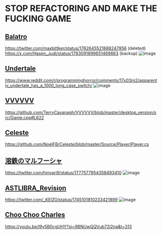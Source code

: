 # STOP REFACTORING AND MAKE THE FUCKING GAME
## [Balatro](https://store.steampowered.com/app/2379780/Balatro/) 
https://twitter.com/maxbittker/status/1782645521888247956 (deleted)
https://x.com/Hasen_Judi/status/1783091899651469663 (backup)
![image](https://github.com/user-attachments/assets/bec4e516-9b0d-4197-871d-d407c050ba31)

## [Undertale](https://store.steampowered.com/app/391540/Undertale/) 
https://www.reddit.com/r/programminghorror/comments/17x03m2/apparently_undertale_has_a_1000_long_case_switch/
![image](https://github.com/user-attachments/assets/3e223102-30aa-4623-a091-8d4219f30a4f)

## [VVVVVV](https://store.steampowered.com/app/70300/VVVVVV/) 
https://github.com/TerryCavanagh/VVVVVV/blob/master/desktop_version/src/Game.cpp#L622
## [Celeste](https://store.steampowered.com/app/504230/Celeste/) 
https://github.com/NoelFB/Celeste/blob/master/Source/Player/Player.cs
## [溶鉄のマルフーシャ](https://store.steampowered.com/app/1456820/MarfushaSentinel_Girls/) 
https://twitter.com/hinyari9/status/1777577954358493410
![image](https://github.com/user-attachments/assets/a0bdf379-51b4-4fd4-aeb2-b744e4ea69f5)

## [ASTLIBRA_Revision](https://store.steampowered.com/app/1718570/ASTLIBRA_Revision/) 
https://twitter.com/_KElZO/status/1745101810233421899
![image](https://github.com/user-attachments/assets/5c9b2dd7-7a90-498c-a530-4d6e09a9b80a)

## [Choo Choo Charles](https://store.steampowered.com/app/1766740/ChooChoo_Charles/)
https://youtu.be/l9y5B0cgUHY?si=9BNUwQQVub72I2na&t=313
